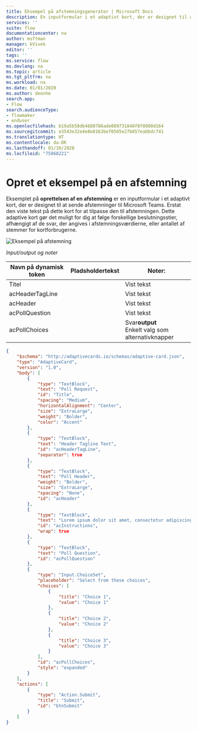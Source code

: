 ```yaml
---
title: Eksempel på afstemningsgenerator | Microsoft Docs
description: En inputformular i et adaptivt kort, der er designet til at sende afstemninger til Microsoft Teams.
services: ''
suite: flow
documentationcenter: na
author: msftman
manager: kVivek
editor: ''
tags: ''
ms.service: flow
ms.devlang: na
ms.topic: article
ms.tgt_pltfrm: na
ms.workload: na
ms.date: 01/01/2020
ms.author: deonhe
search.app:
- Flow
search.audienceType:
- flowmaker
- enduser
ms.openlocfilehash: b19a5b58db4680786ade089731846f0f8000d164
ms.sourcegitcommit: e3543e32e4e8e8163bef0565e27b657eabbdc741
ms.translationtype: HT
ms.contentlocale: da-DK
ms.lasthandoff: 01/10/2020
ms.locfileid: "75868221"
---
```

# <a name="create-a-poll-sample"></a>Opret et eksempel på en afstemning

Eksemplet på **oprettelsen af en afstemning** er en inputformular i et adaptivt kort, der er designet til at sende afstemninger til Microsoft Teams. Erstat den viste tekst på dette kort for at tilpasse den til afstemningen. Dette adaptive kort gør det muligt for dig at følge forskellige beslutningsstier, afhængigt af de svar, der angives i afstemningsværdierne, eller antallet af stemmer for kortforbrugerne.

![Eksempel på afstemning](media/adaptive-cards/poll.png)

*Input/output og noter*

| Navn på dynamisk token | Pladsholdertekst | Noter:                                            |
|--------------------|------------------|---------------------------------------------------|
| Titel              |                  | Vist tekst                                      |
| acHeaderTagLine    |                  | Vist tekst                                      |
| acHeader           |                  | Vist tekst                                      |
| acPollQuestion     |                  | Vist tekst                                      |
| acPollChoices      |                  | Svar**output**  <br> Enkelt valg som alternativknapper|

``` json
{
    "$schema": "http://adaptivecards.io/schemas/adaptive-card.json",
    "type": "AdaptiveCard",
    "version": "1.0",
    "body": [
        {
            "type": "TextBlock",
            "text": "Poll Request",
            "id": "Title",
            "spacing": "Medium",
            "horizontalAlignment": "Center",
            "size": "ExtraLarge",
            "weight": "Bolder",
            "color": "Accent"
        },
        {
            "type": "TextBlock",
            "text": "Header Tagline Text",
            "id": "acHeaderTagLine",
            "separator": true
        },
        {
            "type": "TextBlock",
            "text": "Poll Header",
            "weight": "Bolder",
            "size": "ExtraLarge",
            "spacing": "None",
            "id": "acHeader"
        },
        {
            "type": "TextBlock",
            "text": "Lorem ipsum dolor sit amet, consectetur adipiscing elit. Integer vestibulum lorem eget neque sollicitudin, quis malesuada felis ultrices. ",
            "id": "acInstructions",
            "wrap": true
        },
        {
            "type": "TextBlock",
            "text": "Poll Question",
            "id": "acPollQuestion"
        },
        {
            "type": "Input.ChoiceSet",
            "placeholder": "Select from these choices",
            "choices": [
                {
                    "title": "Choice 1",
                    "value": "Choice 1"
                },
                {
                    "title": "Choice 2",
                    "value": "Choice 2"
                },
                {
                    "title": "Choice 3",
                    "value": "Choice 3"
                }
            ],
            "id": "acPollChoices",
            "style": "expanded"
        }
    ],
    "actions": [
        {
            "type": "Action.Submit",
            "title": "Submit",
            "id": "btnSubmit"
        }
    ]
}
```


